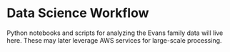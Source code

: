 # Data Science Workflow

Python notebooks and scripts for analyzing the Evans family data will live here. These may later leverage AWS services for large-scale processing.
